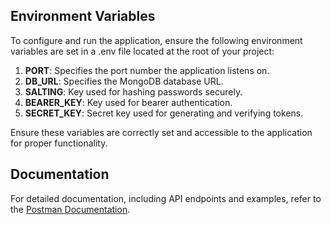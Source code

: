 ## Environment Variables

To configure and run the application, ensure the following environment variables are set in a .env file located at the root of your project:

1. **PORT**: Specifies the port number the application listens on.
2. **DB_URL**: Specifies the MongoDB database URL.
3. **SALTING**: Key used for hashing passwords securely.
4. **BEARER_KEY**: Key used for bearer authentication.
5. **SECRET_KEY**: Secret key used for generating and verifying tokens.

Ensure these variables are correctly set and accessible to the application for proper functionality.

## Documentation

For detailed documentation, including API endpoints and examples, refer to the [Postman Documentation](https://documenter.getpostman.com/view/32243572/2sA3kRL4eL).

